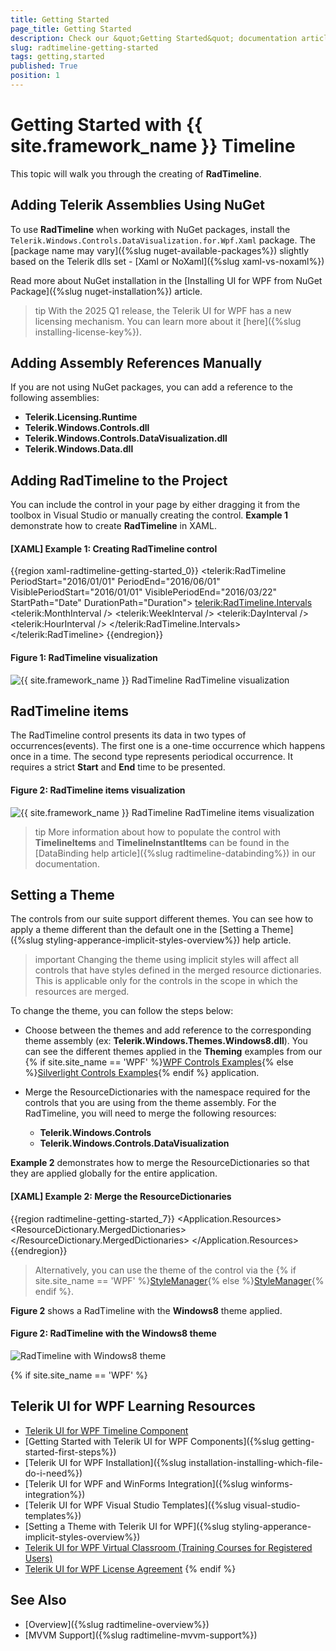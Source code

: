 ```yaml
---
title: Getting Started
page_title: Getting Started
description: Check our &quot;Getting Started&quot; documentation article for the RadTimeline {{ site.framework_name }} control.
slug: radtimeline-getting-started
tags: getting,started
published: True
position: 1
---
```


# Getting Started with {{ site.framework_name }} Timeline

This topic will walk you through the creating of __RadTimeline__.    

## Adding Telerik Assemblies Using NuGet

To use __RadTimeline__ when working with NuGet packages, install the `Telerik.Windows.Controls.DataVisualization.for.Wpf.Xaml` package. The [package name may vary]({%slug nuget-available-packages%}) slightly based on the Telerik dlls set - [Xaml or NoXaml]({%slug xaml-vs-noxaml%})

Read more about NuGet installation in the [Installing UI for WPF from NuGet Package]({%slug nuget-installation%}) article.

>tip With the 2025 Q1 release, the Telerik UI for WPF has a new licensing mechanism. You can learn more about it [here]({%slug installing-license-key%}).

## Adding Assembly References Manually

If you are not using NuGet packages, you can add a reference to the following assemblies:

* __Telerik.Licensing.Runtime__
* __Telerik.Windows.Controls.dll__
* __Telerik.Windows.Controls.DataVisualization.dll__
* __Telerik.Windows.Data.dll__

## Adding RadTimeline to the Project

You can include the control in your page by either dragging it from the toolbox in Visual Studio or manually creating the control. __Example 1__ demonstrate how to create __RadTimeline__ in XAML.

#### __[XAML] Example 1: Creating RadTimeline control__

{{region xaml-radtimeline-getting-started_0}}
	   <telerik:RadTimeline PeriodStart="2016/01/01" 
                            PeriodEnd="2016/06/01" 
                            VisiblePeriodStart="2016/01/01" 
                            VisiblePeriodEnd="2016/03/22"
                            StartPath="Date"
                            DurationPath="Duration">
            <telerik:RadTimeline.Intervals>
                <telerik:MonthInterval />
                <telerik:WeekInterval />
                <telerik:DayInterval />
                <telerik:HourInterval />
            </telerik:RadTimeline.Intervals>
        </telerik:RadTimeline>
{{endregion}}

#### __Figure 1: RadTimeline visualization__
![{{ site.framework_name }} RadTimeline RadTimeline visualization](images/RadTimeline_Getting_Started_0.png)

## RadTimeline items

The RadTimeline control presents its data in two types of occurrences(events). The first one is a one-time occurrence which happens once in a time. The second type represents periodical occurrence. It requires a strict __Start__ and __End__ time to be presented.

#### __Figure 2: RadTimeline items visualization__
![{{ site.framework_name }} RadTimeline RadTimeline items visualization](images/RadTimeline_Getting_Started_1.PNG)

>tip More information about how to populate the control with __TimelineItems__ and __TimelineInstantItems__ can be found in the [DataBinding help article]({%slug radtimeline-databinding%}) in our documentation.

## Setting a Theme

The controls from our suite support different themes. You can see how to apply a theme different than the default one in the [Setting a Theme]({%slug styling-apperance-implicit-styles-overview%}) help article.

>important Changing the theme using implicit styles will affect all controls that have styles defined in the merged resource dictionaries. This is applicable only for the controls in the scope in which the resources are merged. 

To change the theme, you can follow the steps below:

* Choose between the themes and add reference to the corresponding theme assembly (ex: **Telerik.Windows.Themes.Windows8.dll**). You can see the different themes applied in the **Theming** examples from our {% if site.site_name == 'WPF' %}[WPF Controls Examples](https://demos.telerik.com/wpf/){% else %}[Silverlight Controls Examples](https://demos.telerik.com/silverlight/#Timeline/Theming){% endif %} application.

* Merge the ResourceDictionaries with the namespace required for the controls that you are using from the theme assembly. For the RadTimeline, you will need to merge the following resources:

	* __Telerik.Windows.Controls__
	* __Telerik.Windows.Controls.DataVisualization__

__Example 2__ demonstrates how to merge the ResourceDictionaries so that they are applied globally for the entire application.

#### __[XAML] Example 2: Merge the ResourceDictionaries__  
{{region radtimeline-getting-started_7}}
	<Application.Resources>
		<ResourceDictionary>
			<ResourceDictionary.MergedDictionaries>
				<ResourceDictionary Source="/Telerik.Windows.Themes.Windows8;component/Themes/System.Windows.xaml"/>
				<ResourceDictionary Source="/Telerik.Windows.Themes.Windows8;component/Themes/Telerik.Windows.Controls.xaml"/>
				<ResourceDictionary Source="/Telerik.Windows.Themes.Windows8;component/Themes/Telerik.Windows.Controls.DataVisualization.xaml"/>
			</ResourceDictionary.MergedDictionaries>
		</ResourceDictionary>
	</Application.Resources>
{{endregion}}

>Alternatively, you can use the theme of the control via the {% if site.site_name == 'WPF' %}[StyleManager](https://docs.telerik.com/devtools/wpf/styling-and-appearance/stylemanager/common-styling-apperance-setting-theme-wpf){% else %}[StyleManager](https://docs.telerik.com/devtools/silverlight/styling-and-appearance/stylemanager/common-styling-apperance-setting-theme){% endif %}.

__Figure 2__ shows a RadTimeline with the **Windows8** theme applied.

#### __Figure 2: RadTimeline with the Windows8 theme__
![RadTimeline with Windows8 theme](images/RadTimeline-setting-theme.png)

{% if site.site_name == 'WPF' %}
## Telerik UI for WPF Learning Resources

* [Telerik UI for WPF Timeline Component](https://www.telerik.com/products/wpf/timeline.aspx)
* [Getting Started with Telerik UI for WPF Components]({%slug getting-started-first-steps%})
* [Telerik UI for WPF Installation]({%slug installation-installing-which-file-do-i-need%})
* [Telerik UI for WPF and WinForms Integration]({%slug winforms-integration%})
* [Telerik UI for WPF Visual Studio Templates]({%slug visual-studio-templates%})
* [Setting a Theme with Telerik UI for WPF]({%slug styling-apperance-implicit-styles-overview%})
* [Telerik UI for WPF Virtual Classroom (Training Courses for Registered Users)](https://learn.telerik.com/learn/course/external/view/elearning/16/telerik-ui-for-wpf) 
* [Telerik UI for WPF License Agreement](https://www.telerik.com/purchase/license-agreement/wpf-dlw-s)
{% endif %}

## See Also
 * [Overview]({%slug radtimeline-overview%})
 * [MVVM Support]({%slug radtimeline-mvvm-support%})
